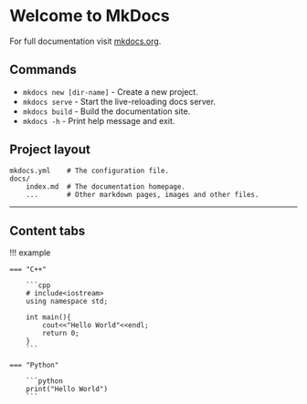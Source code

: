# Welcome to MkDocs

For full documentation visit [mkdocs.org](https://www.mkdocs.org).

## Commands

* `mkdocs new [dir-name]` - Create a new project.
* `mkdocs serve` - Start the live-reloading docs server.
* `mkdocs build` - Build the documentation site.
* `mkdocs -h` - Print help message and exit.

## Project layout

    mkdocs.yml    # The configuration file.
    docs/
        index.md  # The documentation homepage.
        ...       # Other markdown pages, images and other files.

---

## Content tabs

!!! example

    === "C++"

        ```cpp
        # include<iostream>
        using namespace std;

        int main(){
            cout<<"Hello World"<<endl;
            return 0;
        }
        ```

    === "Python"

        ```python
        print("Hello World")
        ```